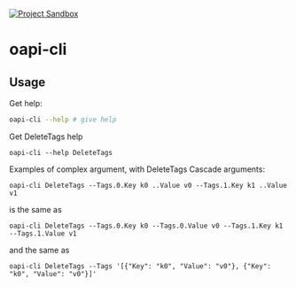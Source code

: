 [![Project Sandbox](https://docs.outscale.com/fr/userguide/_images/Project-Sandbox-yellow.svg)](https://docs.outscale.com/en/userguide/Open-Source-Projects.html)

# oapi-cli

## Usage

Get help:
```bash
oapi-cli --help # give help
```

Get DeleteTags help
```
oapi-cli --help DeleteTags
```

Examples of complex argument, with DeleteTags
Cascade arguments:
```
oapi-cli DeleteTags --Tags.0.Key k0 ..Value v0 --Tags.1.Key k1 ..Value v1
```
is the same as
```
oapi-cli DeleteTags --Tags.0.Key k0 --Tags.0.Value v0 --Tags.1.Key k1 --Tags.1.Value v1
```
and the same as
```
oapi-cli DeleteTags --Tags '[{"Key": "k0", "Value": "v0"}, {"Key": "k0", "Value": "v0"}]'
```
